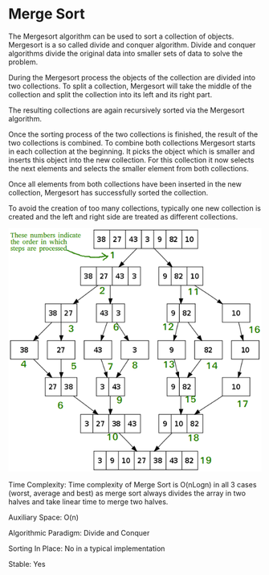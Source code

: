 # Merge Sort

The Mergesort algorithm can be used to sort a collection of objects. Mergesort is a so called divide and conquer algorithm. Divide and conquer algorithms divide the original data into smaller sets of data to solve the problem.

During the Mergesort process the objects of the collection are divided into two collections. To split a collection, Mergesort will take the middle of the collection and split the collection into its left and its right part.

The resulting collections are again recursively sorted via the Mergesort algorithm.

Once the sorting process of the two collections is finished, the result of the two collections is combined. To combine both collections Mergesort starts in each collection at the beginning. It picks the object which is smaller and inserts this object into the new collection. For this collection it now selects the next elements and selects the smaller element from both collections.

Once all elements from both collections have been inserted in the new collection, Mergesort has successfully sorted the collection.

To avoid the creation of too many collections, typically one new collection is created and the left and right side are treated as different collections.



![alt text](https://github.com/jorgecasariego/Interview-Questions/blob/master/Merge%20Sort/Merge-Sort-Tutorial.png)



Time Complexity:
Time complexity of Merge Sort is O(nLogn) in all 3 cases (worst, average and best) as merge sort always divides the array in two halves and take linear time to merge two halves.

Auxiliary Space: O(n)

Algorithmic Paradigm: Divide and Conquer

Sorting In Place: No in a typical implementation

Stable: Yes



